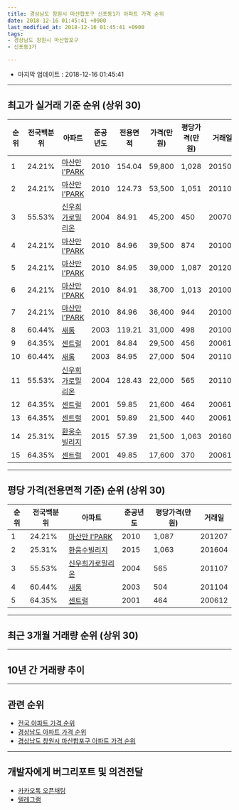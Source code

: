 ```yaml
---
title: 경상남도 창원시 마산합포구 신포동1가 아파트 가격 순위
date: 2018-12-16 01:45:41 +0900
last_modified_at: 2018-12-16 01:45:41 +0900
tags:
- 경상남도 창원시 마산합포구
- 신포동1가

---
```


* 마지막 업데이트 : 2018-12-16 01:45:41

---

## 최고가 실거래 기준 순위 (상위 30)


|순위|전국백분위|아파트|준공년도|전용면적|가격(만원)|평당가격(만원)|거래일|
|---|---|---|---|---|---|---|---|
|1|24.21%|[마산만 I'PARK](https://search.naver.com/search.naver?query=%EA%B2%BD%EC%83%81%EB%82%A8%EB%8F%84+%EC%B0%BD%EC%9B%90%EC%8B%9C+%EB%A7%88%EC%82%B0%ED%95%A9%ED%8F%AC%EA%B5%AC+%EC%8B%A0%ED%8F%AC%EB%8F%991%EA%B0%80+%EB%A7%88%EC%82%B0%EB%A7%8C+I%27PARK)|2010|154.04|59,800|1,028|201508|
|2|24.21%|[마산만 I'PARK](https://search.naver.com/search.naver?query=%EA%B2%BD%EC%83%81%EB%82%A8%EB%8F%84+%EC%B0%BD%EC%9B%90%EC%8B%9C+%EB%A7%88%EC%82%B0%ED%95%A9%ED%8F%AC%EA%B5%AC+%EC%8B%A0%ED%8F%AC%EB%8F%991%EA%B0%80+%EB%A7%88%EC%82%B0%EB%A7%8C+I%27PARK)|2010|124.73|53,500|1,051|201103|
|3|55.53%|[신우희가로밀리온](https://search.naver.com/search.naver?query=%EA%B2%BD%EC%83%81%EB%82%A8%EB%8F%84+%EC%B0%BD%EC%9B%90%EC%8B%9C+%EB%A7%88%EC%82%B0%ED%95%A9%ED%8F%AC%EA%B5%AC+%EC%8B%A0%ED%8F%AC%EB%8F%991%EA%B0%80+%EC%8B%A0%EC%9A%B0%ED%9D%AC%EA%B0%80%EB%A1%9C%EB%B0%80%EB%A6%AC%EC%98%A8)|2004|84.91|45,200|450|200708|
|4|24.21%|[마산만 I'PARK](https://search.naver.com/search.naver?query=%EA%B2%BD%EC%83%81%EB%82%A8%EB%8F%84+%EC%B0%BD%EC%9B%90%EC%8B%9C+%EB%A7%88%EC%82%B0%ED%95%A9%ED%8F%AC%EA%B5%AC+%EC%8B%A0%ED%8F%AC%EB%8F%991%EA%B0%80+%EB%A7%88%EC%82%B0%EB%A7%8C+I%27PARK)|2010|84.96|39,500|874|201004|
|5|24.21%|[마산만 I'PARK](https://search.naver.com/search.naver?query=%EA%B2%BD%EC%83%81%EB%82%A8%EB%8F%84+%EC%B0%BD%EC%9B%90%EC%8B%9C+%EB%A7%88%EC%82%B0%ED%95%A9%ED%8F%AC%EA%B5%AC+%EC%8B%A0%ED%8F%AC%EB%8F%991%EA%B0%80+%EB%A7%88%EC%82%B0%EB%A7%8C+I%27PARK)|2010|84.95|39,000|1,087|201207|
|6|24.21%|[마산만 I'PARK](https://search.naver.com/search.naver?query=%EA%B2%BD%EC%83%81%EB%82%A8%EB%8F%84+%EC%B0%BD%EC%9B%90%EC%8B%9C+%EB%A7%88%EC%82%B0%ED%95%A9%ED%8F%AC%EA%B5%AC+%EC%8B%A0%ED%8F%AC%EB%8F%991%EA%B0%80+%EB%A7%88%EC%82%B0%EB%A7%8C+I%27PARK)|2010|84.91|38,700|1,013|201006|
|7|24.21%|[마산만 I'PARK](https://search.naver.com/search.naver?query=%EA%B2%BD%EC%83%81%EB%82%A8%EB%8F%84+%EC%B0%BD%EC%9B%90%EC%8B%9C+%EB%A7%88%EC%82%B0%ED%95%A9%ED%8F%AC%EA%B5%AC+%EC%8B%A0%ED%8F%AC%EB%8F%991%EA%B0%80+%EB%A7%88%EC%82%B0%EB%A7%8C+I%27PARK)|2010|84.96|36,400|944|201005|
|8|60.44%|[새롬](https://search.naver.com/search.naver?query=%EA%B2%BD%EC%83%81%EB%82%A8%EB%8F%84+%EC%B0%BD%EC%9B%90%EC%8B%9C+%EB%A7%88%EC%82%B0%ED%95%A9%ED%8F%AC%EA%B5%AC+%EC%8B%A0%ED%8F%AC%EB%8F%991%EA%B0%80+%EC%83%88%EB%A1%AC)|2003|119.21|31,000|498|201003|
|9|64.35%|[센트럴](https://search.naver.com/search.naver?query=%EA%B2%BD%EC%83%81%EB%82%A8%EB%8F%84+%EC%B0%BD%EC%9B%90%EC%8B%9C+%EB%A7%88%EC%82%B0%ED%95%A9%ED%8F%AC%EA%B5%AC+%EC%8B%A0%ED%8F%AC%EB%8F%991%EA%B0%80+%EC%84%BC%ED%8A%B8%EB%9F%B4)|2001|84.84|29,500|456|200612|
|10|60.44%|[새롬](https://search.naver.com/search.naver?query=%EA%B2%BD%EC%83%81%EB%82%A8%EB%8F%84+%EC%B0%BD%EC%9B%90%EC%8B%9C+%EB%A7%88%EC%82%B0%ED%95%A9%ED%8F%AC%EA%B5%AC+%EC%8B%A0%ED%8F%AC%EB%8F%991%EA%B0%80+%EC%83%88%EB%A1%AC)|2003|84.95|27,000|504|201104|
|11|55.53%|[신우희가로밀리온](https://search.naver.com/search.naver?query=%EA%B2%BD%EC%83%81%EB%82%A8%EB%8F%84+%EC%B0%BD%EC%9B%90%EC%8B%9C+%EB%A7%88%EC%82%B0%ED%95%A9%ED%8F%AC%EA%B5%AC+%EC%8B%A0%ED%8F%AC%EB%8F%991%EA%B0%80+%EC%8B%A0%EC%9A%B0%ED%9D%AC%EA%B0%80%EB%A1%9C%EB%B0%80%EB%A6%AC%EC%98%A8)|2004|128.43|22,000|565|201107|
|12|64.35%|[센트럴](https://search.naver.com/search.naver?query=%EA%B2%BD%EC%83%81%EB%82%A8%EB%8F%84+%EC%B0%BD%EC%9B%90%EC%8B%9C+%EB%A7%88%EC%82%B0%ED%95%A9%ED%8F%AC%EA%B5%AC+%EC%8B%A0%ED%8F%AC%EB%8F%991%EA%B0%80+%EC%84%BC%ED%8A%B8%EB%9F%B4)|2001|59.85|21,600|464|200612|
|13|64.35%|[센트럴](https://search.naver.com/search.naver?query=%EA%B2%BD%EC%83%81%EB%82%A8%EB%8F%84+%EC%B0%BD%EC%9B%90%EC%8B%9C+%EB%A7%88%EC%82%B0%ED%95%A9%ED%8F%AC%EA%B5%AC+%EC%8B%A0%ED%8F%AC%EB%8F%991%EA%B0%80+%EC%84%BC%ED%8A%B8%EB%9F%B4)|2001|59.89|21,500|440|200611|
|14|25.31%|[환웅수빌리지](https://search.naver.com/search.naver?query=%EA%B2%BD%EC%83%81%EB%82%A8%EB%8F%84+%EC%B0%BD%EC%9B%90%EC%8B%9C+%EB%A7%88%EC%82%B0%ED%95%A9%ED%8F%AC%EA%B5%AC+%EC%8B%A0%ED%8F%AC%EB%8F%991%EA%B0%80+%ED%99%98%EC%9B%85%EC%88%98%EB%B9%8C%EB%A6%AC%EC%A7%80)|2015|57.39|21,500|1,063|201604|
|15|64.35%|[센트럴](https://search.naver.com/search.naver?query=%EA%B2%BD%EC%83%81%EB%82%A8%EB%8F%84+%EC%B0%BD%EC%9B%90%EC%8B%9C+%EB%A7%88%EC%82%B0%ED%95%A9%ED%8F%AC%EA%B5%AC+%EC%8B%A0%ED%8F%AC%EB%8F%991%EA%B0%80+%EC%84%BC%ED%8A%B8%EB%9F%B4)|2001|49.85|17,600|370|200612|


---

## 평당 가격(전용면적 기준) 순위 (상위 30)


|순위|전국백분위|아파트|준공년도|평당가격(만원)|거래일|
|---|---|---|---|---|---|
|1|24.21%|[마산만 I'PARK](https://search.naver.com/search.naver?query=%EA%B2%BD%EC%83%81%EB%82%A8%EB%8F%84+%EC%B0%BD%EC%9B%90%EC%8B%9C+%EB%A7%88%EC%82%B0%ED%95%A9%ED%8F%AC%EA%B5%AC+%EC%8B%A0%ED%8F%AC%EB%8F%991%EA%B0%80+%EB%A7%88%EC%82%B0%EB%A7%8C+I%27PARK)|2010|1,087|201207|
|2|25.31%|[환웅수빌리지](https://search.naver.com/search.naver?query=%EA%B2%BD%EC%83%81%EB%82%A8%EB%8F%84+%EC%B0%BD%EC%9B%90%EC%8B%9C+%EB%A7%88%EC%82%B0%ED%95%A9%ED%8F%AC%EA%B5%AC+%EC%8B%A0%ED%8F%AC%EB%8F%991%EA%B0%80+%ED%99%98%EC%9B%85%EC%88%98%EB%B9%8C%EB%A6%AC%EC%A7%80)|2015|1,063|201604|
|3|55.53%|[신우희가로밀리온](https://search.naver.com/search.naver?query=%EA%B2%BD%EC%83%81%EB%82%A8%EB%8F%84+%EC%B0%BD%EC%9B%90%EC%8B%9C+%EB%A7%88%EC%82%B0%ED%95%A9%ED%8F%AC%EA%B5%AC+%EC%8B%A0%ED%8F%AC%EB%8F%991%EA%B0%80+%EC%8B%A0%EC%9A%B0%ED%9D%AC%EA%B0%80%EB%A1%9C%EB%B0%80%EB%A6%AC%EC%98%A8)|2004|565|201107|
|4|60.44%|[새롬](https://search.naver.com/search.naver?query=%EA%B2%BD%EC%83%81%EB%82%A8%EB%8F%84+%EC%B0%BD%EC%9B%90%EC%8B%9C+%EB%A7%88%EC%82%B0%ED%95%A9%ED%8F%AC%EA%B5%AC+%EC%8B%A0%ED%8F%AC%EB%8F%991%EA%B0%80+%EC%83%88%EB%A1%AC)|2003|504|201104|
|5|64.35%|[센트럴](https://search.naver.com/search.naver?query=%EA%B2%BD%EC%83%81%EB%82%A8%EB%8F%84+%EC%B0%BD%EC%9B%90%EC%8B%9C+%EB%A7%88%EC%82%B0%ED%95%A9%ED%8F%AC%EA%B5%AC+%EC%8B%A0%ED%8F%AC%EB%8F%991%EA%B0%80+%EC%84%BC%ED%8A%B8%EB%9F%B4)|2001|464|200612|


---

## 최근 3개월 거래량 순위 (상위 30)


<div style="width:100%;">
    <canvas id="deal_count_ranking" height="250"></canvas>
</div>


<script>
new Chart(document.getElementById("deal_count_ranking"), {
    type: 'horizontalBar',
    data: {
        labels: ['센트럴', '마산만 I'PARK'],
        datasets: [{
            label: '실거래 수',
            data: [7, 3],
            borderColor: "rgba(255, 0, 128, 1)",
            backgroundColor: "rgba(255, 0, 128, 0.5)",
            fill: false,
        }]
    },
    options: {
        responsive: true,
        title: {
            display: true,
            text: '최근 3개월 거래량 순위'
        },
        tooltips: {
            mode: 'index',
            intersect: false,
            callbacks: {
                title: function(tooltipItems, data) {
                    return "실거래 수:";
                },
                label: function(tooltipItem, data) {
                    return data.labels[tooltipItem.index] + ": " + tooltipItem.xLabel;
                }
            }
        },
        hover: {
            mode: 'nearest',
            intersect: true
        },
        scales: {
            xAxes: [{
                display: true,
                scaleLabel: {
                    display: true,
                    labelString: '실거래 수'
                },
                ticks: {
                    suggestedMin: 0,
                }
            }],
            yAxes: [{
                display: true,
                ticks: {
                    autoSkip: false,
                    callback: function(value, index, values) {
                        if (value.length > 15)
                            return value.substr(0, 13) + "...";
                        else
                            return value;
                    }
                },
                scaleLabel: {
                    display: false,
                }
            }]
        }
    }
});

</script>


---

## 10년 간 거래량 추이


<div style="width:100%;">
    <canvas id="deal_progress" height="250"></canvas>
</div>

<script>
new Chart(document.getElementById("deal_progress"), {
    type: 'line',
    data: {
        labels: ['200812','200901','200902','200903','200904','200905','200906','200907','200908','200909','200910','200911','200912','201001','201002','201003','201004','201005','201006','201007','201008','201009','201010','201011','201012','201101','201102','201103','201104','201105','201106','201107','201108','201109','201110','201111','201112','201201','201202','201203','201204','201205','201206','201207','201208','201209','201210','201211','201212','201301','201302','201303','201304','201305','201306','201307','201308','201309','201310','201311','201312','201401','201402','201403','201404','201405','201406','201407','201408','201409','201410','201411','201412','201501','201502','201503','201504','201505','201506','201507','201508','201509','201510','201511','201512','201601','201602','201603','201604','201605','201606','201607','201608','201609','201610','201611','201612','201701','201702','201703','201704','201705','201706','201707','201708','201709','201710','201711','201712','201801','201802','201803','201804','201805','201806','201807','201808','201809','201810','201811','201812'],
        datasets: [{
            label: '실거래 수',
            pointRadius: 1,
            data: [3, 1, 1, 7, 5, 4, 1, 5, 6, 8, 9, 10, 4, 9, 9, 9, 17, 30, 14, 8, 7, 5, 12, 10, 11, 23, 20, 17, 18, 17, 13, 19, 6, 6, 10, 5, 6, 5, 10, 15, 6, 9, 5, 7, 6, 7, 11, 5, 9, 8, 6, 11, 17, 9, 7, 6, 5, 15, 10, 13, 9, 16, 8, 12, 12, 9, 11, 10, 9, 6, 13, 8, 8, 11, 5, 16, 22, 12, 14, 13, 13, 11, 20, 14, 12, 9, 4, 9, 9, 3, 10, 1, 9, 6, 16, 7, 4, 4, 6, 5, 5, 5, 4, 10, 2, 4, 7, 4, 6, 2, 3, 1, 5, 1, 4, 6, 2, 2, 6, 4, 0],
            borderColor: "rgba(255, 201, 14, 1)",
            backgroundColor: "rgba(255, 201, 14, 0.5)",
            fill: true,
        }]
    },
    options: {
        responsive: true,
        title: {
            display: true,
            text: '10년간 거래량 추이'
        },
        tooltips: {
            mode: 'index',
            intersect: false,
        },
        hover: {
            mode: 'nearest',
            intersect: true
        },
        scales: {
            xAxes: [{
                display: true,
                scaleLabel: {
                    display: true,
                    labelString: '년/월'
                }
            }],
            yAxes: [{
                display: true,
                ticks: {
                    suggestedMin: 0,
                },
                scaleLabel: {
                    display: true,
                    labelString: '실거래 수'
                }
            }]
        }
    }
});

</script>


---

## 관련 순위

- [전국 아파트 가격 순위](https://inasie.github.io/apt-ranking/전국)
- [경상남도 아파트 가격 순위](https://inasie.github.io/apt-ranking/경상남도)
- [경상남도 창원시 마산합포구 아파트 가격 순위](https://inasie.github.io/apt-ranking/경상남도-창원시-마산합포구)


---

## 개발자에게 버그리포트 및 의견전달

- [카카오톡 오픈채팅](https://open.kakao.com/o/gLJUAP4)
- [텔레그램](https://t.me/inasie)

